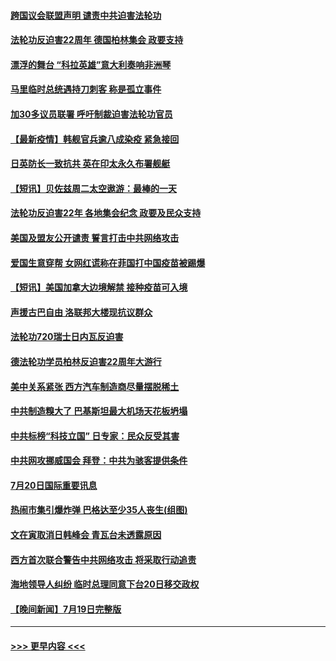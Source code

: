 #### [跨国议会联盟声明 谴责中共迫害法轮功](../pages/prog202/a103170199.md?t=07210902) 
#### [法轮功反迫害22周年  德国柏林集会  政要支持](../pages/prog202/a103170171.md?t=07210902) 
#### [漂浮的舞台 “科拉英雄”意大利奏响非洲琴](../pages/prog202/a103170173.md?t=07210902) 
#### [马里临时总统遇持刀刺客 称是孤立事件](../pages/prog202/a103170160.md?t=07210902) 
#### [加30多议员联署 呼吁制裁迫害法轮功官员](../pages/prog202/a103170145.md?t=07210902) 
#### [【最新疫情】韩舰官兵逾八成染疫 紧急接回](../pages/prog202/a103169963.md?t=07210902) 
#### [日英防长一致抗共 英在印太永久布署舰艇](../pages/prog202/a103169976.md?t=07210902) 
#### [【短讯】贝佐兹周二太空遨游：最棒的一天](../pages/prog202/a103169961.md?t=07210902) 
#### [法轮功反迫害22年 各地集会纪念 政要及民众支持](../pages/prog202/a103169974.md?t=07210902) 
#### [美国及盟友公开谴责 誓言打击中共网络攻击](../pages/prog202/a103169980.md?t=07210902) 
#### [爱国生意穿帮 女网红谎称在菲国打中国疫苗被踢爆](../pages/prog202/a103169927.md?t=07210902) 
#### [【短讯】美国加拿大边境解禁 接种疫苗可入境](../pages/prog202/a103169922.md?t=07210902) 
#### [声援古巴自由 洛联邦大楼现抗议群众](../pages/prog202/a103169901.md?t=07210902) 
#### [法轮功720瑞士日内瓦反迫害](../pages/prog202/a103169888.md?t=07210902) 
#### [德法轮功学员柏林反迫害22周年大游行](../pages/prog202/a103169882.md?t=07210902) 
#### [美中关系紧张 西方汽车制造商尽量摆脱稀土](../pages/prog202/a103169739.md?t=07210902) 
#### [中共制造糗大了 巴基斯坦最大机场天花板坍塌](../pages/prog202/a103169719.md?t=07210902) 
#### [中共标榜“科技立国” 日专家：民众反受其害](../pages/prog202/a103169674.md?t=07210902) 
#### [中共网攻挪威国会 拜登：中共为骇客提供条件](../pages/prog202/a103169670.md?t=07210902) 
#### [7月20日国际重要讯息](../pages/prog202/a103169666.md?t=07210902) 
#### [热闹市集引爆炸弹 巴格达至少35人丧生(组图)](../pages/prog202/a103169665.md?t=07210902) 
#### [文在寅取消日韩峰会 青瓦台未透露原因](../pages/prog202/a103169682.md?t=07210902) 
#### [西方首次联合警告中共网络攻击 将采取行动追责](../pages/prog202/a103169652.md?t=07210902) 
#### [海地领导人纠纷 临时总理同意下台20日移交政权](../pages/prog202/a103169538.md?t=07210902) 
#### [【晚间新闻】7月19日完整版](../pages/prog202/a103169519.md?t=07210902) 

----
#### [ >>> 更早内容 <<< ](../indexes/prog202-earlier.md)
